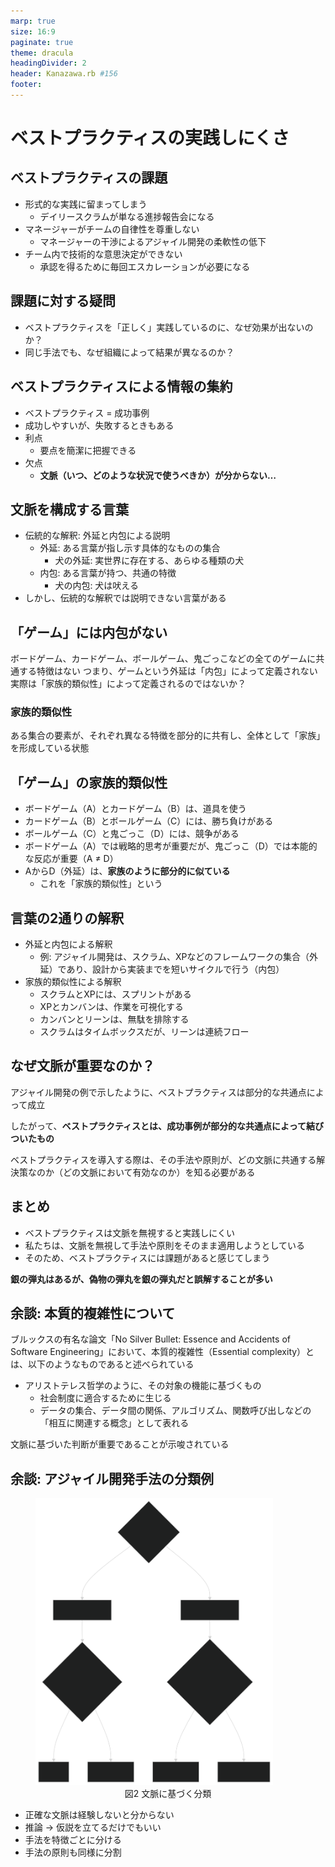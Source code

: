 ```yaml
---
marp: true
size: 16:9
paginate: true
theme: dracula
headingDivider: 2
header: Kanazawa.rb #156
footer:
---
```


# ベストプラクティスの実践しにくさ
<!--
_class: lead
_paginate: false
_header: ""
-->

## ベストプラクティスの課題
- 形式的な実践に留まってしまう
  - デイリースクラムが単なる進捗報告会になる
- マネージャーがチームの自律性を尊重しない
  - マネージャーの干渉によるアジャイル開発の柔軟性の低下
- チーム内で技術的な意思決定ができない
  - 承認を得るために毎回エスカレーションが必要になる

## 課題に対する疑問
- ベストプラクティスを「正しく」実践しているのに、なぜ効果が出ないのか？
- 同じ手法でも、なぜ組織によって結果が異なるのか？

## ベストプラクティスによる情報の集約
- ベストプラクティス = 成功事例
- 成功しやすいが、失敗するときもある
- 利点
  - 要点を簡潔に把握できる
- 欠点
  - **文脈（いつ、どのような状況で使うべきか）が分からない…**

## 文脈を構成する言葉
- 伝統的な解釈: 外延と内包による説明
  - 外延: ある言葉が指し示す具体的なものの集合
    - 犬の外延: 実世界に存在する、あらゆる種類の犬
  - 内包: ある言葉が持つ、共通の特徴
    - 犬の内包: 犬は吠える
- しかし、伝統的な解釈では説明できない言葉がある

## 「ゲーム」には内包がない
ボードゲーム、カードゲーム、ボールゲーム、鬼ごっこなどの全てのゲームに共通する特徴はない
つまり、ゲームという外延は「内包」によって定義されない
実際は「家族的類似性」によって定義されるのではないか？
### 家族的類似性
ある集合の要素が、それぞれ異なる特徴を部分的に共有し、全体として「家族」を形成している状態

## 「ゲーム」の家族的類似性
- ボードゲーム（A）とカードゲーム（B）は、道具を使う
- カードゲーム（B）とボールゲーム（C）には、勝ち負けがある
- ボールゲーム（C）と鬼ごっこ（D）には、競争がある
- ボードゲーム（A）では戦略的思考が重要だが、鬼ごっこ（D）では本能的な反応が重要（A ≠ D）
- AからD（外延）は、**家族のように部分的に似ている**
  - これを「家族的類似性」という

## 言葉の2通りの解釈
- 外延と内包による解釈
  - 例: アジャイル開発は、スクラム、XPなどのフレームワークの集合（外延）であり、設計から実装までを短いサイクルで行う（内包）
- 家族的類似性による解釈
  - スクラムとXPには、スプリントがある
  - XPとカンバンは、作業を可視化する
  - カンバンとリーンは、無駄を排除する
  - スクラムはタイムボックスだが、リーンは連続フロー

## なぜ文脈が重要なのか？
アジャイル開発の例で示したように、ベストプラクティスは部分的な共通点によって成立

したがって、**ベストプラクティスとは、成功事例が部分的な共通点によって結びついたもの**

ベストプラクティスを導入する際は、その手法や原則が、どの文脈に共通する解決策なのか（どの文脈において有効なのか）を知る必要がある

## まとめ
- ベストプラクティスは文脈を無視すると実践しにくい
- 私たちは、文脈を無視して手法や原則をそのまま適用しようとしている
- そのため、ベストプラクティスには課題があると感じてしまう

**銀の弾丸はあるが、偽物の弾丸を銀の弾丸だと誤解することが多い**

## 余談: 本質的複雑性について
ブルックスの有名な論文「No Silver Bullet: Essence and Accidents of Software Engineering」において、本質的複雑性（Essential complexity）とは、以下のようなものであると述べられている

- アリストテレス哲学のように、その対象の機能に基づくもの
  - 社会制度に適合するために生じる
  - データの集合、データ間の関係、アルゴリズム、関数呼び出しなどの「相互に関連する概念」として表れる

文脈に基づいた判断が重要であることが示唆されている

## 余談: アジャイル開発手法の分類例
<figure style="max-width: 80vw;">
  <img src="../images/agile_software_depelopment_flowchart.svg" width="380">
  <figcaption style="text-align: center;">図2 文脈に基づく分類</figcaption>
</figure>

- 正確な文脈は経験しないと分からない
- 推論 -> 仮説を立てるだけでもいい
- 手法を特徴ごとに分ける
- 手法の原則も同様に分割
